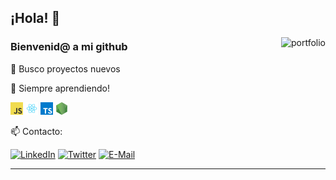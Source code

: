 
## ¡Hola! 🚀
<a href="" target="blank"><img align="right" src="" alt="portfolio" /></a> 
### Bienvenid@ a mi github

🔭 Busco proyectos nuevos

🌱 Siempre aprendiendo!

<code><img height="20" alt="javascript" src="https://raw.githubusercontent.com/github/explore/80688e429a7d4ef2fca1e82350fe8e3517d3494d/topics/javascript/javascript.png"></code>
<code><img height="20" alt="react" src="https://raw.githubusercontent.com/github/explore/80688e429a7d4ef2fca1e82350fe8e3517d3494d/topics/react/react.png"></code>
<code><img height="20" alt="typescript" src="https://raw.githubusercontent.com/github/explore/80688e429a7d4ef2fca1e82350fe8e3517d3494d/topics/typescript/typescript.png"></code>
<code><img height="20" alt="nodejs" src="https://raw.githubusercontent.com/github/explore/80688e429a7d4ef2fca1e82350fe8e3517d3494d/topics/nodejs/nodejs.png"></code> 

📫 Contacto:

[![LinkedIn](https://img.shields.io/badge/LinkedIn-0077B5?style=for-the-badge&logo=linkedin&logoColor=white)](https://www.linkedin.com/in/juan-manuel-melichio-4466b3193/)
[![Twitter](https://img.shields.io/badge/Twitter-1877F2?style=for-the-badge&logo=twitter&logoColor=white)](https://twitter.com/JMelichio)
[![E-Mail](https://img.shields.io/badge/Email-006aff?style=for-the-badge&logo=maildotru&logoColor=white&color=red)](mailto:juanmelichio@gmail.com)


---
 
